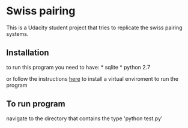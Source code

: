 # Swiss pairing
This is a Udacity student project that tries to replicate the swiss pairing systems.

## Installation

to run this program you need to have:
     * sqlite
     * python 2.7
     
or follow the instructions [here](https://www.udacity.com/wiki/ud197/install-vagrant) to install a virtual enviroment to run the program


## To run program 
navigate to the directory that contains the 
type 'python test.py'
